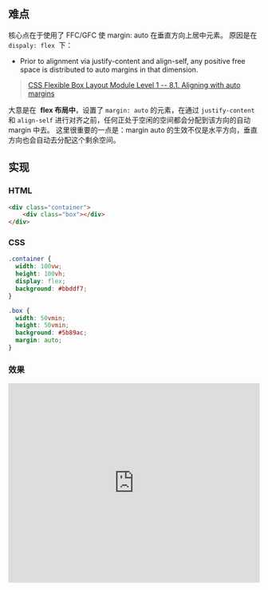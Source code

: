 ## 难点
核心点在于使用了 FFC/GFC 使 margin: auto 在垂直方向上居中元素。
原因是在 `dispaly: flex`  下：

- Prior to alignment via justify-content and align-self, any positive free space is distributed to auto margins in that dimension.
> [CSS Flexible Box Layout Module Level 1 -- 8.1. Aligning with auto margins](https://www.w3.org/TR/2018/CR-css-flexbox-1-20181119/#auto-margins)

大意是在  **flex 布局中**，设置了 `margin: auto` 的元素，在通过 `justify-content` 和 `align-self` 进行对齐之前，任何正处于空闲的空间都会分配到该方向的自动 margin 中去。
这里很重要的一点是：margin auto 的生效不仅是水平方向，垂直方向也会自动去分配这个剩余空间。

## 实现
### HTML
```html
<div class="container">
    <div class="box"></div>
</div>
```
### CSS
```css
.container {
  width: 100vw;
  height: 100vh;
  display: flex;
  background: #bbddf7;
}

.box {
  width: 50vmin;
  height: 50vmin;
  background: #5b89ac;
  margin: auto;
}
```
### 效果

<iframe height="400" style="width: 100%;" scrolling="no" title="实现水平垂直居中最便捷的方法" src="https://codepen.io/mqxu/embed/rNpMQwV?default-tab=result" frameborder="no" loading="lazy" allowtransparency="true" allowfullscreen="true">
  See the Pen <a href="https://codepen.io/mqxu/pen/rNpMQwV">
  实现水平垂直居中最便捷的方法</a> by 陶然然 (<a href="https://codepen.io/mqxu">@mqxu</a>)
  on <a href="https://codepen.io">CodePen</a>.
</iframe>
